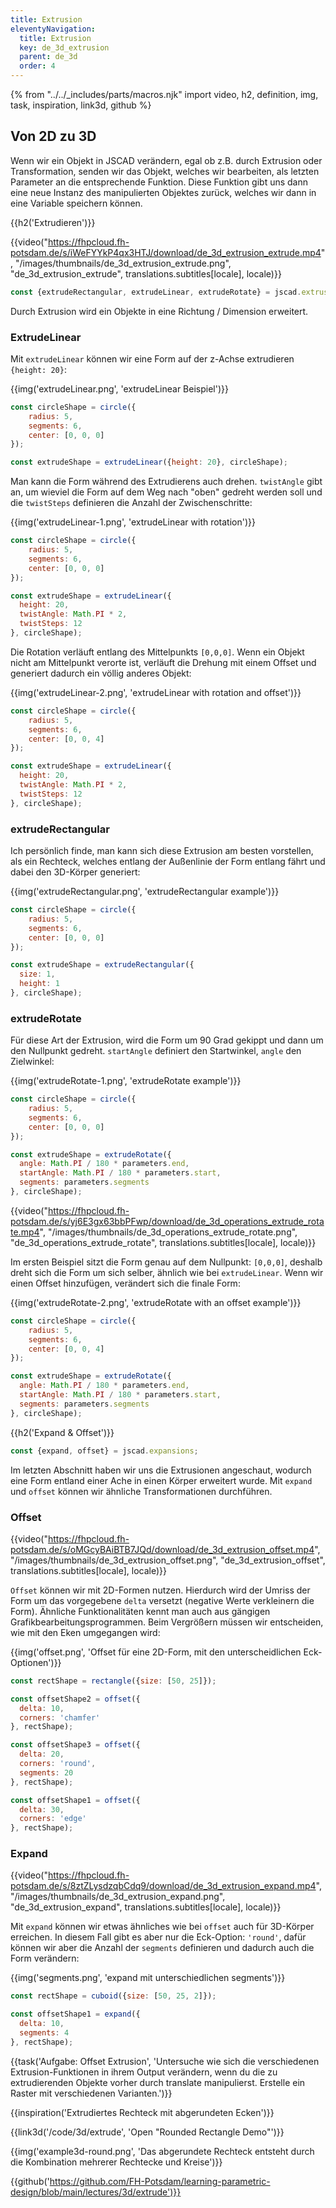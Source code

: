 ```yaml
---
title: Extrusion
eleventyNavigation:
  title: Extrusion
  key: de_3d_extrusion
  parent: de_3d
  order: 4
---
```


{% from "../../_includes/parts/macros.njk" import video, h2, definition, img, task, inspiration, link3d, github %}

## Von 2D zu 3D 

Wenn wir ein Objekt in JSCAD verändern, egal ob z.B. durch Extrusion oder Transformation, senden wir das Objekt, welches wir bearbeiten, als letzten Parameter an die entsprechende Funktion. Diese Funktion gibt uns dann eine neue Instanz des manipulierten Objektes zurück, welches wir dann in eine Variable speichern können.

{{h2('Extrudieren')}}

{{video("https://fhpcloud.fh-potsdam.de/s/iWeFYYkP4qx3HTJ/download/de_3d_extrusion_extrude.mp4", "/images/thumbnails/de_3d_extrusion_extrude.png", "de_3d_extrusion_extrude", translations.subtitles[locale], locale)}}

<!--
de: https://fhpcloud.fh-potsdam.de/s/iWeFYYkP4qx3HTJ
en: https://fhpcloud.fh-potsdam.de/s/y5sL6K5kfwW6CfL
-->

```js
const {extrudeRectangular, extrudeLinear, extrudeRotate} = jscad.extrusions;
```

Durch Extrusion wird ein Objekte in eine Richtung / Dimension erweitert.

### ExtrudeLinear

Mit `extrudeLinear` können wir eine Form auf der z-Achse extrudieren `{height: 20}`:

{{img('extrudeLinear.png', 'extrudeLinear Beispiel')}}

```js
const circleShape = circle({
    radius: 5,
    segments: 6,
    center: [0, 0, 0]
});

const extrudeShape = extrudeLinear({height: 20}, circleShape);
```

Man kann die Form während des Extrudierens auch drehen. `twistAngle` gibt an, um wieviel die Form auf dem Weg nach "oben" gedreht werden soll und die `twistSteps` definieren die Anzahl der Zwischenschritte:

{{img('extrudeLinear-1.png', 'extrudeLinear with rotation')}}

```js
const circleShape = circle({
    radius: 5,
    segments: 6,
    center: [0, 0, 0]
});

const extrudeShape = extrudeLinear({
  height: 20,
  twistAngle: Math.PI * 2,
  twistSteps: 12
}, circleShape);
```

Die Rotation verläuft entlang des Mittelpunkts `[0,0,0]`. Wenn ein Objekt nicht am Mittelpunkt verorte ist, verläuft die Drehung mit einem Offset und generiert dadurch ein völlig anderes Objekt:

{{img('extrudeLinear-2.png', 'extrudeLinear with rotation and offset')}}

```js
const circleShape = circle({
    radius: 5,
    segments: 6,
    center: [0, 0, 4]
});

const extrudeShape = extrudeLinear({
  height: 20,
  twistAngle: Math.PI * 2,
  twistSteps: 12
}, circleShape);
```

### extrudeRectangular

Ich persönlich finde, man kann sich diese Extrusion am besten vorstellen, als ein Rechteck, welches entlang der Außenlinie der Form entlang fährt und dabei den 3D-Körper generiert:

{{img('extrudeRectangular.png', 'extrudeRectangular example')}}

```js
const circleShape = circle({
    radius: 5,
    segments: 6,
    center: [0, 0, 0]
});

const extrudeShape = extrudeRectangular({
  size: 1,
  height: 1
}, circleShape);
```

### extrudeRotate

Für diese Art der Extrusion, wird die Form um 90 Grad gekippt und dann um den Nullpunkt gedreht. `startAngle` definiert den Startwinkel, `angle` den Zielwinkel:

{{img('extrudeRotate-1.png', 'extrudeRotate example')}}

```js
const circleShape = circle({
    radius: 5,
    segments: 6,
    center: [0, 0, 0]
});

const extrudeShape = extrudeRotate({
  angle: Math.PI / 180 * parameters.end,
  startAngle: Math.PI / 180 * parameters.start,
  segments: parameters.segments
}, circleShape);
```

{{video("https://fhpcloud.fh-potsdam.de/s/yj6E3gx63bbPFwp/download/de_3d_operations_extrude_rotate.mp4", "/images/thumbnails/de_3d_operations_extrude_rotate.png", "de_3d_operations_extrude_rotate", translations.subtitles[locale], locale)}}

<!--
de: https://fhpcloud.fh-potsdam.de/s/yj6E3gx63bbPFwp
en: https://fhpcloud.fh-potsdam.de/s/cqc84F3sZP3g5pb
-->

Im ersten Beispiel sitzt die Form genau auf dem Nullpunkt: `[0,0,0]`, deshalb dreht sich die Form um sich selber, ähnlich wie bei `extrudeLinear`. Wenn wir einen Offset hinzufügen, verändert sich die finale Form:

{{img('extrudeRotate-2.png', 'extrudeRotate with an offset example')}}

```js
const circleShape = circle({
    radius: 5,
    segments: 6,
    center: [0, 0, 4]
});

const extrudeShape = extrudeRotate({
  angle: Math.PI / 180 * parameters.end,
  startAngle: Math.PI / 180 * parameters.start,
  segments: parameters.segments
}, circleShape);
```

{{h2('Expand & Offset')}}

```js
const {expand, offset} = jscad.expansions;
```

Im letzten Abschnitt haben wir uns die Extrusionen angeschaut, wodurch eine Form entland einer Ache in einen Körper erweitert wurde. Mit `expand` und `offset` können wir ähnliche Transformationen durchführen.

### Offset

{{video("https://fhpcloud.fh-potsdam.de/s/oMGcyBAiBTB7JQd/download/de_3d_extrusion_offset.mp4", "/images/thumbnails/de_3d_extrusion_offset.png", "de_3d_extrusion_offset", translations.subtitles[locale], locale)}}

<!--
de: https://fhpcloud.fh-potsdam.de/s/oMGcyBAiBTB7JQd
en: https://fhpcloud.fh-potsdam.de/s/KWCPMqMPzf8s6t2
-->

`Offset` können wir mit 2D-Formen nutzen. Hierdurch wird der Umriss der Form um das vorgegebene `delta` versetzt (negative Werte verkleinern die Form). Ähnliche Funktionalitäten kennt man auch aus gängigen Grafikbearbeitungsprogrammen. Beim Vergrößern müssen wir entscheiden, wie mit den Eken umgegangen wird:

{{img('offset.png', 'Offset für eine 2D-Form, mit den unterscheidlichen Eck-Optionen')}}

```js
const rectShape = rectangle({size: [50, 25]});

const offsetShape2 = offset({
  delta: 10,
  corners: 'chamfer'
}, rectShape);

const offsetShape3 = offset({
  delta: 20,
  corners: 'round',
  segments: 20
}, rectShape);

const offsetShape1 = offset({
  delta: 30,
  corners: 'edge'
}, rectShape);
```

### Expand

{{video("https://fhpcloud.fh-potsdam.de/s/8ztZLysdzqbCdq9/download/de_3d_extrusion_expand.mp4", "/images/thumbnails/de_3d_extrusion_expand.png", "de_3d_extrusion_expand", translations.subtitles[locale], locale)}}

<!--
de: https://fhpcloud.fh-potsdam.de/s/8ztZLysdzqbCdq9
en: https://fhpcloud.fh-potsdam.de/s/nDrxii2jHXXxR79
-->

Mit `expand` können wir etwas ähnliches wie bei `offset` auch für 3D-Körper erreichen. In diesem Fall gibt es aber nur die Eck-Option: `'round'`, dafür können wir aber die Anzahl der `segments` definieren und dadurch auch die Form verändern:

{{img('segments.png', 'expand mit unterschiedlichen segments')}}

```js
const rectShape = cuboid({size: [50, 25, 2]});

const offsetShape1 = expand({
  delta: 10,
  segments: 4
}, rectShape); 
```

{{task('Aufgabe: Offset Extrusion', 'Untersuche wie sich die verschiedenen Extrusion-Funktionen in ihrem Output verändern, wenn du die zu extrudierenden Objekte vorher durch translate manipulierst. Erstelle ein Raster mit verschiedenen Varianten.')}}

{{inspiration('Extrudiertes Rechteck mit abgerundeten Ecken')}}

{{link3d('/code/3d/extrude', 'Open "Rounded Rectangle Demo"')}}

{{img('example3d-round.png', 'Das abgerundete Rechteck entsteht durch die Kombination mehrerer Rechtecke und Kreise')}}

{{github('https://github.com/FH-Potsdam/learning-parametric-design/blob/main/lectures/3d/extrude')}}
